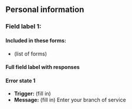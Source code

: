 ## Personal information

### Field label 1: 

#### Included in these forms:
  - (list of forms)

#### Full field label with responses


#### Error state 1
- **Trigger:** (fill in)
- **Message:** (fill in) Enter your branch of service
